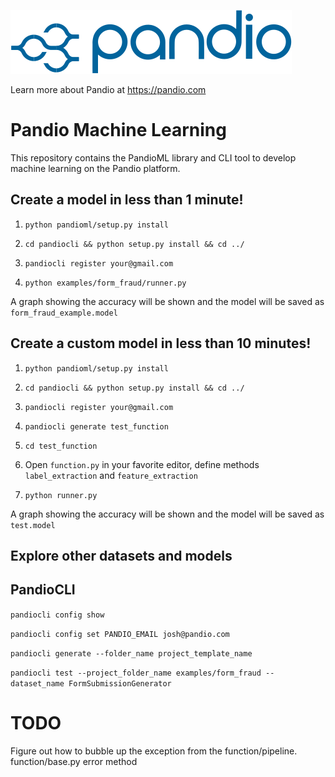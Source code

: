 <a href="https://pandio.com"><img src="assets/pandio_225_blue-05.svg" alt="Pandio Logo"></a>

Learn more about Pandio at https://pandio.com

# Pandio Machine Learning

This repository contains the PandioML library and CLI tool to develop machine learning on the Pandio platform.

## Create a model in less than 1 minute!

1. `python pandioml/setup.py install`

2. `cd pandiocli && python setup.py install && cd ../`

3. `pandiocli register your@gmail.com`

4. `python examples/form_fraud/runner.py`

A graph showing the accuracy will be shown and the model will be saved as `form_fraud_example.model`

## Create a custom model in less than 10 minutes!

1. `python pandioml/setup.py install`

2. `cd pandiocli && python setup.py install && cd ../`

3. `pandiocli register your@gmail.com`

4. `pandiocli generate test_function`

5. `cd test_function`

6. Open `function.py` in your favorite editor, define methods `label_extraction` and `feature_extraction`

7. `python runner.py`

A graph showing the accuracy will be shown and the model will be saved as `test.model`

## Explore other datasets and models

## PandioCLI

`pandiocli config show`

`pandiocli config set PANDIO_EMAIL josh@pandio.com`

`pandiocli generate --folder_name project_template_name`

`pandiocli test --project_folder_name examples/form_fraud --dataset_name FormSubmissionGenerator`

# TODO

Figure out how to bubble up the exception from the function/pipeline. function/base.py error method